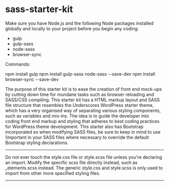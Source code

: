 # sass-starter-kit

Make sure you have Node.js and the following Node packages installed globally and locally to your project before you begin any coding:

* gulp
* gulp-sass
* node-sass
* browser-sync

Commands:

npm install gulp
npm install gulp-sass node-sass --save-dev
npm install browser-sync --save-dev

The purpose of this starter kit is to ease the creation of front end mock-ups by cutting down time for mundane tasks such as browser reloading and SASS/CSS compiling. This starter kit has a HTML markup layout and SASS file structure that resembles the Underscores WordPress starter theme, which has a very organised way of separating various styling components, such as variables and mix-ins. The idea is to guide the developer into coding front end markup and styling that adheres to best coding practices for WordPress theme development. This starter also has Bootstrap incorporated so when modifying SASS files, be sure to keep in mind to use !important in your SASS files where necessary to override the default Bootstrap styling declarations.

******************************************************************************************

Do not ever touch the style.css file or style.scss file unless you're declaring an import. Modify the specific scss file directly instead, such as _elements.scss instead. The generic style.css and style.scss is only used to import from other more specified styling files.

******************************************************************************************
